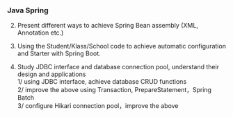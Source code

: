 ### Java Spring
2. Present different ways to achieve Spring Bean assembly (XML, Annotation etc.)  

8. Using the Student/Klass/School code to achieve automatic configuration and Starter with Spring Boot.  

10. Study JDBC interface and database connection pool, understand their design and applications   
1/ using JDBC interface, achieve database CRUD functions    
2/ improve the above using Transaction, PrepareStatement，Spring Batch  
3/ configure Hikari connection pool，improve the above  